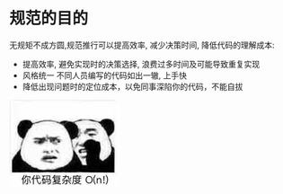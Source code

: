 # 规范的目的

无规矩不成方圆,规范推行可以提高效率, 减少决策时间, 降低代码的理解成本:

- 提高效率, 避免实现时的决策选择, 浪费过多时间及可能导致重复实现
- 风格统一 不同人员编写的代码如出一辙, 上手快
- 降低出现问题时的定位成本，以免同事深陷你的代码，不能自拔

 ![代码有毒](../resource/b2dKx.jpeg)
